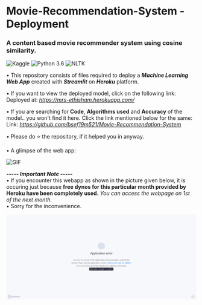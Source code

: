 # Movie-Recommendation-System - Deployment
### A content based movie recommender system using cosine similarity.

![Kaggle](https://img.shields.io/badge/Dataset-Kaggle-blue.svg) ![Python 3.6](https://img.shields.io/badge/Python-3.6-brightgreen.svg) ![NLTK](https://img.shields.io/badge/Library-NLTK-orange.svg)

• This repository consists of files required to deploy a ___Machine Learning Web App___ created with ___Streamlit___ on ___Heroku___ platform.

• If you want to view the deployed model, click on the following link:<br />
Deployed at: _https://mrs-ethisham.herokuapp.com/_

• If you are searching for __Code__, __Algorithms used__ and __Accuracy__ of the model.. you won't find it here. Click the link mentioned below for the same:<br />
Link: _https://github.com/bsef19m521/Movie-Recommendation-System_

• Please do ⭐ the repository, if it helped you in anyway.

• A glimpse of the web app:

![GIF](readme_resources/predicting-mrs-web-app)

_**----- Important Note -----**_<br />
• If you encounter this webapp as shown in the picture given below, it is occuring just because **free dynos for this particular month provided by Heroku have been completely used.** _You can access the webpage on 1st of the next month._<br />
• Sorry for the inconvenience.

![Heroku-Error](readme_resources/application-error-heroku.png)


